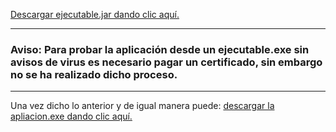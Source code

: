 
[Descargar ejecutable.jar dando clic aquí.](https://github.com/R0beso/Greenest-Schedule/raw/refs/heads/main/GreenestSchedule.jar)

---

### Aviso: Para probar la aplicación desde un ejecutable.exe sin avisos de virus es necesario pagar un certificado, sin embargo no se ha realizado dicho proceso.

---

Una vez dicho lo anterior y de igual manera puede: [descargar la apliacion.exe dando clic aquí.](https://github.com/R0beso/Greenest-Schedule/raw/refs/heads/main/Greenest%20Schedule.exe)